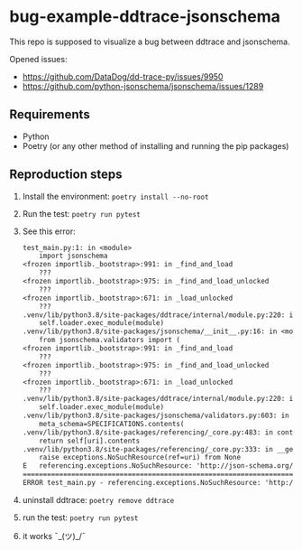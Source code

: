# bug-example-ddtrace-jsonschema

This repo is supposed to visualize a bug between ddtrace and jsonschema.

Opened issues:

- <https://github.com/DataDog/dd-trace-py/issues/9950>
- <https://github.com/python-jsonschema/jsonschema/issues/1289>

## Requirements

- Python
- Poetry (or any other method of installing and running the pip packages)

## Reproduction steps

1. Install the environment: `poetry install --no-root`
2. Run the test: `poetry run pytest`
3. See this error:

    ```txt
    test_main.py:1: in <module>
        import jsonschema
    <frozen importlib._bootstrap>:991: in _find_and_load
        ???
    <frozen importlib._bootstrap>:975: in _find_and_load_unlocked
        ???
    <frozen importlib._bootstrap>:671: in _load_unlocked
        ???
    .venv/lib/python3.8/site-packages/ddtrace/internal/module.py:220: in _exec_module
        self.loader.exec_module(module)
    .venv/lib/python3.8/site-packages/jsonschema/__init__.py:16: in <module>
        from jsonschema.validators import (
    <frozen importlib._bootstrap>:991: in _find_and_load
        ???
    <frozen importlib._bootstrap>:975: in _find_and_load_unlocked
        ???
    <frozen importlib._bootstrap>:671: in _load_unlocked
        ???
    .venv/lib/python3.8/site-packages/ddtrace/internal/module.py:220: in _exec_module
        self.loader.exec_module(module)
    .venv/lib/python3.8/site-packages/jsonschema/validators.py:603: in <module>
        meta_schema=SPECIFICATIONS.contents(
    .venv/lib/python3.8/site-packages/referencing/_core.py:483: in contents
        return self[uri].contents
    .venv/lib/python3.8/site-packages/referencing/_core.py:333: in __getitem__
        raise exceptions.NoSuchResource(ref=uri) from None
    E   referencing.exceptions.NoSuchResource: 'http://json-schema.org/draft-03/schema#'
    ========================================================================================================== short test summary info ===========================================================================================================
    ERROR test_main.py - referencing.exceptions.NoSuchResource: 'http://json-schema.org/draft-03/schema#'
    ```

4. uninstall ddtrace: `poetry remove ddtrace`
5. run the test: `poetry run pytest`
6. it works ¯\_(ツ)_/¯

